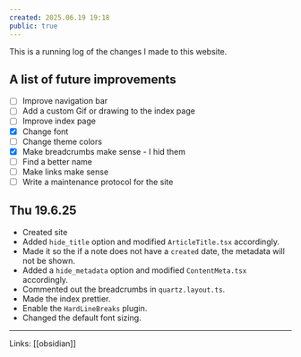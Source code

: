 ```yaml
---
created: 2025.06.19 19:18
public: true
---
```

This is a running log of the changes I made to this website.

## A list of future improvements
- [ ] Improve navigation bar
- [ ] Add a custom Gif or drawing to the index page
- [ ] Improve index page
- [x] Change font
- [ ] Change theme colors
- [x] Make breadcrumbs make sense - I hid them
- [ ] Find a better name
- [ ] Make links make sense
- [ ] Write a maintenance protocol for the site

## Thu 19.6.25
- Created site
- Added `hide_title` option and modified `ArticleTitle.tsx` accordingly.
- Made it so the if a note does not have a `created` date, the metadata will not be shown.
- Added a `hide_metadata` option and modified `ContentMeta.tsx` accordingly.
- Commented out the breadcrumbs in `quartz.layout.ts`.
- Made the index prettier.
- Enable the `HardLineBreaks` plugin.
- Changed the default font sizing.

---
Links: [[obsidian]]